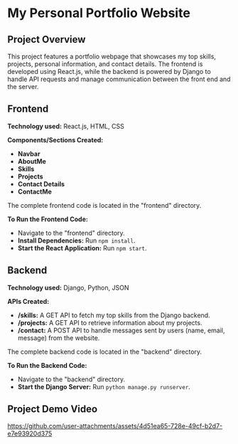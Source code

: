 # My Personal Portfolio Website

## Project Overview
This project features a portfolio webpage that showcases my top skills, projects, personal information, and contact details. The frontend is developed using React.js, while the backend is powered by Django to handle API requests and manage communication between the front end and the server.

## Frontend 

**Technology used:** React.js, HTML, CSS

**Components/Sections Created:**
* **Navbar**
* **AboutMe**
* **Skills**
* **Projects**
* **Contact Details**
* **ContactMe**

The complete frontend code is located in the "frontend" directory.

**To Run the Frontend Code:**
* Navigate to the "frontend" directory.
* **Install Dependencies:** Run `npm install`.
* **Start the React Application:** Run `npm start`.

## Backend 

**Technology used:** Django, Python, JSON

**APIs Created:**
* **/skills:** A GET API to fetch my top skills from the Django backend.
* **/projects:** A GET API to retrieve information about my projects.
* **/contact:** A POST API to handle messages sent by users (name, email, message) from the website.

The complete backend code is located in the "backend" directory.

**To Run the Backend Code:**
* Navigate to the "backend" directory.
* **Start the Django Server:** Run `python manage.py runserver`.

## Project Demo Video

https://github.com/user-attachments/assets/4d51ea65-728e-49cf-b2d7-e7e93920d375

